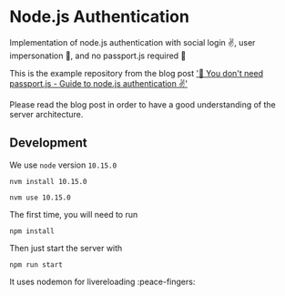 # Node.js Authentication

Implementation of node.js authentication with social login ✌️, user impersonation 💅, and no passport.js required 💁

This is the example repository from the blog post ['🛑 You don't need passport.js - Guide to node.js authentication ✌️'](https://softwareontheroad.com/nodejs-jwt-authentication-oauth?utm_source=github&utm_medium=readme)

Please read the blog post in order to have a good understanding of the server architecture.


## Development

We use `node` version `10.15.0`

```
nvm install 10.15.0
```

```
nvm use 10.15.0
```

The first time, you will need to run

```
npm install
```

Then just start the server with 

```
npm run start
```
It uses nodemon for livereloading :peace-fingers:

